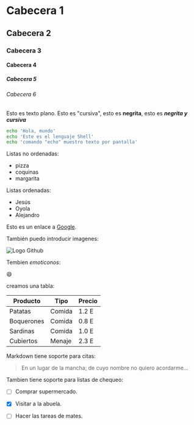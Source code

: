 # Cabecera 1

## Cabecera 2

### Cabecera 3

#### Cabecera 4

##### Cabecera 5

###### Cabecera 6

Esto es texto plano. Esto es "cursiva", esto es **negrita**, esto es ***negrita y cursiva***

```sh
echo 'Hola, mundo'
echo 'Este es el lenguaje Shell'
echo 'comando "echo" muestro texto por pantalla'
```

Listas no ordenadas:

* pizza
* coquinas
* margarita

Listas ordenadas:

* Jesús
* Oyola
* Alejandro

Esto es un enlace a [Google](http://google.com).

También puedo introducir imagenes:

![Logo Github](https://github.com/apple-touch-icon.png)

Tembien *emoticonos*:

:smile:

creamos una tabla:

| Producto | Tipo | Precio |
|--------- | ---- | ------ |
| Patatas  | Comida | 1.2 E |
| Boquerones | Comida | 0.8 E|
| Sardinas | Comida | 1.0 E |
| Cubiertos | Menaje | 2.3 E | 

Markdown tiene soporte para citas:

> En un lugar de la mancha; de cuyo nombre no quiero acordarme...

Tambien tiene soporte para listas de chequeo:

- [ ] Comprar supermercado.
- [X] Visitar a la abuela.
- [ ] Hacer las tareas de mates.


